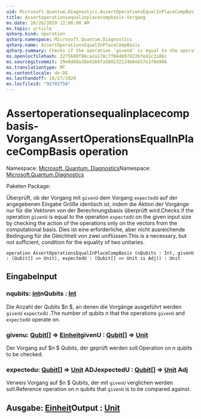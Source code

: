 ```yaml
---
uid: Microsoft.Quantum.Diagnostics.AssertOperationsEqualInPlaceCompBasis
title: Assertoperationsequalinplacecompbasis-Vorgang
ms.date: 10/26/2020 12:00:00 AM
ms.topic: article
qsharp.kind: operation
qsharp.namespace: Microsoft.Quantum.Diagnostics
qsharp.name: AssertOperationsEqualInPlaceCompBasis
qsharp.summary: Checks if the operation `givenU` is equal to the operation `expectedU` on the given input size  by checking the action of the operations only on the vectors from the computational basis. This is a necessary, but not sufficient, condition for the equality of two unitaries.
ms.openlocfilehash: 3275680f86ca2a178c7f044b97d226fe41c3186c
ms.sourcegitcommit: 29e0d88a30e4166fa580132124b0eb57e1f0e986
ms.translationtype: MT
ms.contentlocale: de-DE
ms.lasthandoff: 10/27/2020
ms.locfileid: "92702750"
---
```

# <a name="assertoperationsequalinplacecompbasis-operation"></a><span data-ttu-id="a95a0-102">Assertoperationsequalinplacecompbasis-Vorgang</span><span class="sxs-lookup"><span data-stu-id="a95a0-102">AssertOperationsEqualInPlaceCompBasis operation</span></span>

<span data-ttu-id="a95a0-103">Namespace: [Microsoft. Quantum. Diagnostics](xref:Microsoft.Quantum.Diagnostics)</span><span class="sxs-lookup"><span data-stu-id="a95a0-103">Namespace: [Microsoft.Quantum.Diagnostics](xref:Microsoft.Quantum.Diagnostics)</span></span>

<span data-ttu-id="a95a0-104">Paketen [](https://nuget.org/packages/)</span><span class="sxs-lookup"><span data-stu-id="a95a0-104">Package: [](https://nuget.org/packages/)</span></span>


<span data-ttu-id="a95a0-105">Überprüft, ob der Vorgang mit `givenU` dem Vorgang `expectedU` auf der angegebenen Eingabe Größe identisch ist, indem die Aktion der Vorgänge nur für die Vektoren von der Berechnungsbasis überprüft wird.</span><span class="sxs-lookup"><span data-stu-id="a95a0-105">Checks if the operation `givenU` is equal to the operation `expectedU` on the given input size  by checking the action of the operations only on the vectors from the computational basis.</span></span>
<span data-ttu-id="a95a0-106">Dies ist eine erforderliche, aber nicht ausreichende Bedingung für die Gleichheit von zwei uniflüssen.</span><span class="sxs-lookup"><span data-stu-id="a95a0-106">This is a necessary, but not sufficient, condition for the equality of two unitaries.</span></span>

```qsharp
operation AssertOperationsEqualInPlaceCompBasis (nQubits : Int, givenU : (Qubit[] => Unit), expectedU : (Qubit[] => Unit is Adj)) : Unit
```


## <a name="input"></a><span data-ttu-id="a95a0-107">Eingabe</span><span class="sxs-lookup"><span data-stu-id="a95a0-107">Input</span></span>

### <a name="nqubits--int"></a><span data-ttu-id="a95a0-108">nqubits: [int](xref:microsoft.quantum.lang-ref.int)</span><span class="sxs-lookup"><span data-stu-id="a95a0-108">nQubits : [Int](xref:microsoft.quantum.lang-ref.int)</span></span>

<span data-ttu-id="a95a0-109">Die Anzahl der Qubits $n $, an denen die Vorgänge ausgeführt werden `givenU` `expectedU` .</span><span class="sxs-lookup"><span data-stu-id="a95a0-109">The number of qubits $n$ that the operations `givenU` and `expectedU` operate on.</span></span>


### <a name="givenu--qubit--unit"></a><span data-ttu-id="a95a0-110">givenu: [Qubit](xref:microsoft.quantum.lang-ref.qubit)[] => [Einheit](xref:microsoft.quantum.lang-ref.unit)</span><span class="sxs-lookup"><span data-stu-id="a95a0-110">givenU : [Qubit](xref:microsoft.quantum.lang-ref.qubit)[] => [Unit](xref:microsoft.quantum.lang-ref.unit)</span></span> 

<span data-ttu-id="a95a0-111">Der Vorgang auf $n $ Qubits, der geprüft werden soll.</span><span class="sxs-lookup"><span data-stu-id="a95a0-111">Operation on $n$ qubits to be checked.</span></span>


### <a name="expectedu--qubit--unit-adj"></a><span data-ttu-id="a95a0-112">expectedu: [Qubit](xref:microsoft.quantum.lang-ref.qubit)[] => [Unit](xref:microsoft.quantum.lang-ref.unit) ADJ</span><span class="sxs-lookup"><span data-stu-id="a95a0-112">expectedU : [Qubit](xref:microsoft.quantum.lang-ref.qubit)[] => [Unit](xref:microsoft.quantum.lang-ref.unit) Adj</span></span>

<span data-ttu-id="a95a0-113">Verweis Vorgang auf $n $ Qubits, der mit `givenU` verglichen werden soll.</span><span class="sxs-lookup"><span data-stu-id="a95a0-113">Reference operation on $n$ qubits that `givenU` is to be compared against.</span></span>



## <a name="output--unit"></a><span data-ttu-id="a95a0-114">Ausgabe: [Einheit](xref:microsoft.quantum.lang-ref.unit)</span><span class="sxs-lookup"><span data-stu-id="a95a0-114">Output : [Unit](xref:microsoft.quantum.lang-ref.unit)</span></span>


